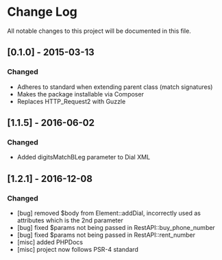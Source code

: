 # Change Log
All notable changes to this project will be documented in this file.

## [0.1.0] - 2015-03-13
### Changed
- Adheres to standard when extending parent class (match signatures)
- Makes the package installable via Composer
- Replaces HTTP_Request2 with Guzzle

## [1.1.5] - 2016-06-02
### Changed
- Added digitsMatchBLeg parameter to Dial XML

## [1.2.1] - 2016-12-08
### Changed
- [bug] removed $body from Element::addDial, incorrectly used as attributes which is the 2nd parameter  
- [bug] fixed $params not being passed in RestAPI::buy_phone_number
- [bug] fixed $params not being passed in RestAPI::rent_number
- [misc] added PHPDocs
- [misc] project now follows PSR-4 standard